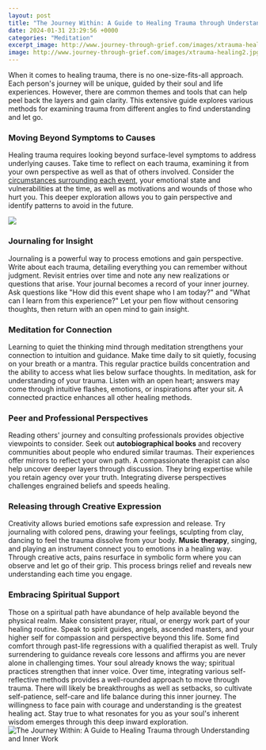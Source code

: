 ```yaml
---
layout: post
title: "The Journey Within: A Guide to Healing Trauma through Understanding and Inner Work"
date: 2024-01-31 23:29:56 +0000
categories: "Meditation"
excerpt_image: http://www.journey-through-grief.com/images/xtrauma-healing2.jpg.pagespeed.ic.eajLuilfTz.jpg
image: http://www.journey-through-grief.com/images/xtrauma-healing2.jpg.pagespeed.ic.eajLuilfTz.jpg
---
```


When it comes to healing trauma, there is no one-size-fits-all approach. Each person's journey will be unique, guided by their soul and life experiences. However, there are common themes and tools that can help peel back the layers and gain clarity. This extensive guide explores various methods for examining trauma from different angles to find understanding and let go.
### Moving Beyond Symptoms to Causes  
Healing trauma requires looking beyond surface-level symptoms to address underlying causes. Take time to reflect on each trauma, examining it from your own perspective as well as that of others involved. Consider the [circumstances surrounding each event](https://yt.io.vn/collection/alexandre), your emotional state and vulnerabilities at the time, as well as motivations and wounds of those who hurt you. This deeper exploration allows you to gain perspective and identify patterns to avoid in the future.

![](https://thewellnesssociety.org/wp-content/uploads/2019/04/Healing-Trauma.jpg)
### Journaling for Insight  
Journaling is a powerful way to process emotions and gain perspective. Write about each trauma, detailing everything you can remember without judgment. Revisit entries over time and note any new realizations or questions that arise. Your journal becomes a record of your inner journey. Ask questions like "How did this event shape who I am today?" and "What can I learn from this experience?" Let your pen flow without censoring thoughts, then return with an open mind to gain insight. 
### Meditation for Connection  
Learning to quiet the thinking mind through meditation strengthens your connection to intuition and guidance. Make time daily to sit quietly, focusing on your breath or a mantra. This regular practice builds concentration and the ability to access what lies below surface thoughts. In meditation, ask for understanding of your trauma. Listen with an open heart; answers may come through intuitive flashes, emotions, or inspirations after your sit. A connected practice enhances all other healing methods.
### Peer and Professional Perspectives   
Reading others' journey and consulting professionals provides objective viewpoints to consider. Seek out **autobiographical books** and recovery communities about people who endured similar traumas. Their experiences offer mirrors to reflect your own path. A compassionate therapist can also help uncover deeper layers through discussion. They bring expertise while you retain agency over your truth. Integrating diverse perspectives challenges engrained beliefs and speeds healing.
### Releasing through Creative Expression
Creativity allows buried emotions safe expression and release. Try journaling with colored pens, drawing your feelings, sculpting from clay, dancing to feel the trauma dissolve from your body. **Music therapy**, singing, and playing an instrument connect you to emotions in a healing way. Through creative acts, pains resurface in symbolic form where you can observe and let go of their grip. This process brings relief and reveals new understanding each time you engage.
### Embracing Spiritual Support  
Those on a spiritual path have abundance of help available beyond the physical realm. Make consistent prayer, ritual, or energy work part of your healing routine. Speak to spirit guides, angels, ascended masters, and your higher self for compassion and perspective beyond this life. Some find comfort through past-life regressions with a qualified therapist as well. Truly surrendering to guidance reveals core lessons and affirms you are never alone in challenging times. Your soul already knows the way; spiritual practices strengthen that inner voice.
Over time, integrating various self-reflective methods provides a well-rounded approach to move through trauma. There will likely be breakthroughs as well as setbacks, so cultivate self-patience, self-care and life balance during this inner journey. The willingness to face pain with courage and understanding is the greatest healing act. Stay true to what resonates for you as your soul's inherent wisdom emerges through this deep inward exploration.
![The Journey Within: A Guide to Healing Trauma through Understanding and Inner Work](http://www.journey-through-grief.com/images/xtrauma-healing2.jpg.pagespeed.ic.eajLuilfTz.jpg)